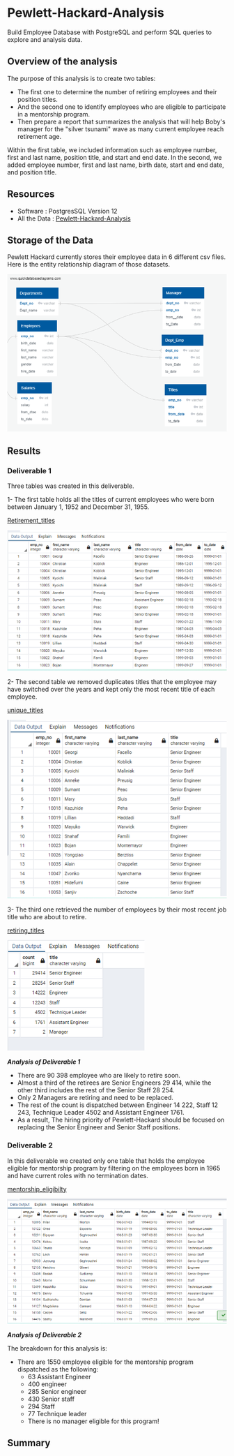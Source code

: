 # Pewlett-Hackard-Analysis

Build Employee Database with PostgreSQL and perform SQL queries to explore and analysis data.

## Overview of the analysis

The purpose of this analysis is to create two tables:
- The first one to determine the number of retiring employees and their position titles.
- And the second one to identify employees who are eligible to participate in a mentorship program. 
- Then prepare a report that summarizes the analysis that will help Boby's manager for the "silver tsunami" wave as many current employee reach retirement age.

Within the first table, we included information such as employee number, first and last name, position title, and start and end date. In the second, we added employee number, first and last name, birth date, start and end date, and position title.

## Resources

- Software : PostgresSQL Version 12
- All the Data : [Pewlett-Hackard-Analysis](/Pewlett-Hackard-Analysis/Data)


## Storage of the Data

Pewlett Hackard currently stores their employee data in 6 different csv files. Here is the entity relationship diagram of those datasets.

![EmployeeDB](/EmployeeDB.png)

## Results 
### Deliverable 1

Three tables was created in this deliverable.

1- The first table holds all the titles of current employees who were born between January 1, 1952 and December 31, 1955.

[Retirement_titles](/Data/retirement_titles.csv)

![Retirement_titles](/Data/retirement_titles.PNG)

2- The second table we removed duplicates titles that the employee may have switched over the years and kept only the most recent title of each employee.

[unique_titles](/Data/unique_titles.csv)

![unique_titles](/Data/unique_titles.PNG)

3- The third one retrieved the number of employees by their most recent job title who are about to retire.

[retiring_titles](/Data/retiring_titles.csv)

![retiring_titles](/Data/retiring_titles.PNG)

***Analysis of Deliverable 1***

- There are 90 398 employee who are likely to retire soon.
- Almost a third of the retirees are Senior Engineers 29 414, while the other third includes the rest of the Senior Staff 28 254.
- Only 2 Managers are retiring and need to be replaced.
- The rest of the count is dispatched between Engineer 14 222, Staff 12 243, Technique Leader 4502 and Assistant Engineer 1761.
- As a result, The hiring priority of Pewlett-Hackard should be focused on replacing the Senior Engineer and Senior Staff positions.

### Deliverable 2

In this deliverable we created only one table that holds the employee eligible for mentorship program by filtering on the employees born in 1965 and have current roles with no termination dates. 

[mentorship_eligibilty](/Data/mentorship_eligibilty.csv)

![mentorship_eligiblity](/Data/mentorship_eligiblity.PNG)


***Analysis of Deliverable 2***

The breakdown for this analysis is:

- There are 1550 employee eligible for the mentorship program dispatched as the following:
  - 63 Assistant Engineer 
  - 400 engineer
  - 285 Senior engineer
  - 430 Senior staff
  - 294 Staff
  - 77 Technique leader
  - There is no manager eligible for this program!

## Summary


